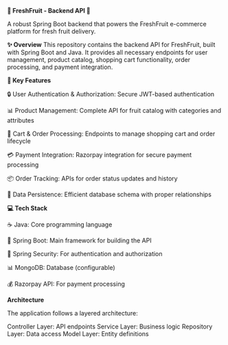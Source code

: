 **🍎 FreshFruit - Backend API 🍓**

A robust Spring Boot backend that powers the FreshFruit e-commerce platform for fresh fruit delivery.


**✨ Overview**
This repository contains the backend API for FreshFruit, built with Spring Boot and Java. It provides all necessary endpoints for user management, product catalog, shopping cart functionality, order processing, and payment integration.




**🚀 Key Features**

🔒 User Authentication & Authorization: Secure JWT-based authentication

📊 Product Management: Complete API for fruit catalog with categories and attributes

🛒 Cart & Order Processing: Endpoints to manage shopping cart and order lifecycle

💳 Payment Integration: Razorpay integration for secure payment processing

📦 Order Tracking: APIs for order status updates and history

🔄 Data Persistence: Efficient database schema with proper relationships



**💻 Tech Stack**

☕ Java: Core programming language

🍃 Spring Boot: Main framework for building the API

🔐 Spring Security: For authentication and authorization

📊 MongoDB: Database (configurable)

💰 Razorpay API: For payment processing



**Architecture**

The application follows a layered architecture:

Controller Layer: API endpoints
Service Layer: Business logic
Repository Layer: Data access
Model Layer: Entity definitions
